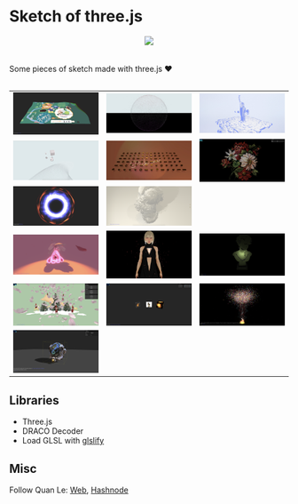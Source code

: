 # Sketch of three.js

<div id="header" align="center">
  <img src="https://media.giphy.com/media/L1R1tvI9svkIWwpVYr/giphy.gif" width="300"/>
</div>
<br>

Some pieces of sketch made with three.js :heart:
<br></br>
<table>
    <tr>
        <td><a href="https://vertices-animation.netlify.app/"><img src="01-animating-vertices/src/assets/screenshot.jpeg" alt=""></a></td>
        <td><a href="https://fbo-particles.netlify.app/"><img src="02-fbo-particle/src/assets/screenshot.jpeg" alt=""></a></td>
        <td><a href="https://grain-material.netlify.app/"><img src="03-grain-effect/src/assets/screenshot.jpeg" alt=""></a></td>
    </tr>
    <tr>
        <td><a href="https://camera-on-wheel.netlify.app/"><img src="04-noisy-stroke/src/assets/screenshot.jpeg" alt=""></a></td>
        <td><a href="https://hover-chocolate.netlify.app/"><img src="05-pick-chocolate/src/assets/screenshot.jpeg" alt=""></a></td>
        <td><a href="https://pixel-to-particle.netlify.app/"><img src="06-pixel-to-particle/src/assets/screenshot.png" alt=""></a></td>
    </tr>
    <tr>
        <td><a href="https://shadertoy-and-three.netlify.app/"><img src="07-shadertoy-and-three/src/assets/screenshot.jpeg" alt=""></a></td>
        <td><a href="https://flying-triangles.netlify.app/"><img src="08-animating-triangles/src/assets/screenshot.png" alt=""></a></td>
        <td><a href="https://subsurface-scattering.netlify.app/"><img src="09-subsurface-scattering/src/assets/screenshot.png" alt=""></a></td>
    </tr>
    <tr>
        <td><a href="https://shader-glowing.netlify.app/"><img src="10-glowing/src/assets/screenshot.png" alt=""></a></td>
        <td><a href="https://selective-bloom.netlify.app/"><img src="12-selective-bloom/src/assets/screenshot.png" alt=""></a></td>
        <td><a href="https://translucent-sss.netlify.app/"><img src="13-translucent-sss/src/assets/screenshot.png" alt=""></a></td>
    </tr>
    <tr>
        <td><a href="https://dispose-scene.netlify.app/"><img src="18-dispose/src/assets/screenshot.png" alt=""></a></td>
        <td><a href=""><img src="19-texture-animation/src/assets/screenshot.png" alt=""></a></td>
        <td><a href="https://instancing-drawcalls.netlify.app/"><img src="21-instancing-drawcalls/src/assets/screenshot.png" alt=""></a></td>
    </tr>
    <tr>
        <td><a href="https://zoom-to-fit.netlify.app/"><img src="22-zoom/src/assets/screenshot.png" alt=""></a></td>
  </tr>
</table>

## Libraries
- Three.js
- DRACO Decoder
- Load GLSL with [glslify](https://github.com/glslify/glslify)


## Misc

Follow Quan Le: [Web](https://quanleio.netlify.app/), [Hashnode](https://quanleio.hashnode.dev/)
